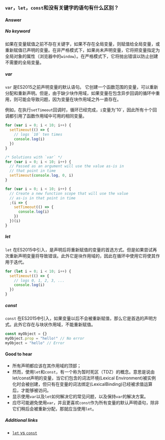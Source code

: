 ### `var`，`let`，`const`和没有关键字的语句有什么区别？

#### Answer

##### No keyword

如果在变量赋值之前不存在关键字，如果不存在全局变量，则赋值给全局变量，或重新赋值已声明的变量。在非严格模式下，如果尚未声明变量，它将把变量指定为全局对象的属性（浏览器中的`window`）。在严格模式下，它将抛出错误以防止创建不需要的全局变量。

##### var

`var` 是ES2015之前声明变量的默认语句。 它创建一个函数范围的变量，可以重新分配和重新声明。但是，由于缺少块作用域，如果变量在包含异步回调的循环中重用，则可能会导致问题，因为变量在块作用域之外一直存在。

例如，在执行`setTimeout`回调时，循环已经完成，`i`变量为'10`，因此所有十个回调都引用了函数作用域中可用的相同变量。

```js
for (var i = 0; i < 10; i++) {
  setTimeout(() => {
    // logs `10` ten times
    console.log(i)
  })
}

/* Solutions with `var` */
for (var i = 0; i < 10; i++) {
  // Passed as an argument will use the value as-is in
  // that point in time
  setTimeout(console.log, 0, i)
}

for (var i = 0; i < 10; i++) {
  // Create a new function scope that will use the value
  // as-is in that point in time
  ;(i => {
    setTimeout(() => {
      console.log(i)
    })
  })(i)
}
```

##### let

`let` 在ES2015中引入，是声明后将重新赋值的变量的首选方式。但是如果尝试再次重新声明变量将导致错误。此外它是块作用域的，因此在循环中使用它将使其作用于迭代。

```js
for (let i = 0; i < 10; i++) {
  setTimeout(() => {
    // logs 0, 1, 2, 3, ...
    console.log(i)
  })
}
```

##### const

`const` 在ES2015中引入，如果变量以后不会被重新赋值，那么它是首选的声明方式。此外它存在与块状作用域，不能重新赋值。

```js
const myObject = {}
myObject.prop = "hello!" // No error
myObject = "hello" // Error
```

#### Good to hear

* 所有声明都应该在其作用域的顶部；
* 然而，使用`let`和`const`，有一个称为暂时死区（TDZ）的概念。意思是说由let/const声明的变量，当它们包含的词法环境(Lexical Environment)被实例化时会被创建，但只有在变量的词法绑定(LexicalBinding)已经被求值运算后，才能够被访问。
* 显示使用`var`以及`let`如何解决它的常见问题，以及保持`var`的解决方案。
* 应尽可能避免使用`var`，并且更喜欢`const`作为所有变量的默认声明语句，除非它们稍后会被重新分配，那就应当使用`let`。

##### Additional links

* [`let` vs `const`](https://wesbos.com/let-vs-const/)

<!-- tags: (javascript) -->

<!-- expertise: (1) -->
